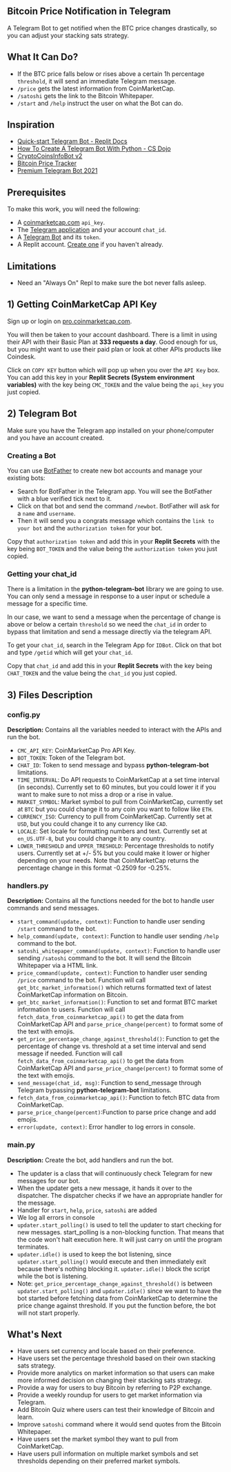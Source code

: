 ## Bitcoin Price Notification in Telegram
A Telegram Bot to get notified when the BTC price changes drastically, so you can adjust your stacking sats strategy.

## What It Can Do?
- If the BTC price falls below or rises above a certain 1h percentage  `threshold`, it will send an immediate Telegram message.
- `/price` gets the latest  information from CoinMarketCap.
- `/satoshi` gets the link to the Bitcoin Whitepaper.
- `/start` and `/help` instruct the user on what the Bot can do.

## Inspiration
* [Quick-start Telegram Bot - Replit Docs](https://docs.replit.com/tutorials/18-telegram-bot#:~:text=To%20do%20this%2C%20start%20by,%2C%20click%20on%20%22start%22.)
* [How To Create A Telegram Bot With Python - CS Dojo](https://www.youtube.com/watch?v=NwBWW8cNCP4)
* [CryptoCoinsInfoBot v2](https://github.com/lytves/crypto-coins-info-bot-v2)
* [Bitcoin Price Tracker](https://github.com/leogaggl/bitcoin_price_tracker)
* [Premium Telegram Bot 2021](https://github.com/federicocotogno/premium_telegram_bot_2021)

## Prerequisites
To make this work, you will need the following:

* A [coinmarketcap.com](https://pro.coinmarketcap.com/) `api_key`.
* The [Telegram application](https://telegram.org/) and your account `chat_id`.
* A [Telegram Bot](https://core.telegram.org/bots) and its `token`.
* A Replit account. [Create one](https://replit.com/signup) if you haven't already.

## Limitations
* Need an "Always On" Repl to make sure the bot never falls asleep.

## 1) Getting CoinMarketCap API Key
Sign up or login on [pro.coinmarketcap.com](https://pro.coinmarketcap.com/).

You will then be taken to your account dashboard. There is a limit in using their API with their Basic Plan at **333 requests a day**. Good enough for us, but you might want to use their paid plan or look at other APIs products like Coindesk.

Click on `COPY KEY` button which will pop up when you over the `API Key` box. You can add this key in your **Replit Secrets (System environment variables)** with the key being `CMC_TOKEN` and the value being the `api_key` you just copied.

## 2) Telegram Bot
Make sure you have the Telegram app installed on your phone/computer and you have an account created.

### Creating a Bot
You can use [BotFather](https://core.telegram.org/bots#6-botfather) to create new bot accounts and manage your existing bots:

* Search for BotFather in the Telegram app. You will see the BotFather with a blue verified tick next to it.
* Click on that bot and send the command `/newbot`. BotFather will ask for a `name` and `username`. 
* Then it will send you a congrats message which contains the `link to your bot` and the `authorization token` for your bot.

Copy that `authorization token` and add this in your **Replit Secrets** with the key being `BOT_TOKEN` and the value being the `authorization token` you just copied.

### Getting your chat_id
There is a limitation in the **python-telegram-bot** library we are going to use. You can only send a message in response to a user input or schedule a message for a specific time. 

In our case, we want to send a message when the percentage of change is above or below a certain `threshold` so we need the `chat_id` in order to bypass that limitation and send a message directly via the telegram API.

To get your `chat_id`, search in the Telegram App for `IDBot`. Click on that bot and type `/getid` which will get your `chat_id`.

Copy that `chat_id` and add this in your **Replit Secrets** with the key being `CHAT_TOKEN` and the value being the `chat_id` you just copied.

## 3) Files Description
### config.py
**Description:** Contains all the variables needed to interact with the APIs and run the bot.

* `CMC_API_KEY`: CoinMarketCap Pro API Key.
* `BOT_TOKEN`: Token of the Telegram bot.
* `CHAT_ID`: Token to send message and bypass **python-telegram-bot** limitations.
* `TIME_INTERVAL`: Do API requests to CoinMarketCap at a set time interval (in seconds). Currently set to 60 minutes, but you could lower it if you want to make sure to not miss a drop or a rise in value.
* `MARKET_SYMBOL`: Market symbol to pull from CoinMarketCap, currently set at `BTC` but you could change it to any coin you want to follow like `ETH`.
* `CURRENCY_ISO`: Currency to pull from CoinMarketCap. Currently set at `USD`, but you could change it to any currency  like `CAD`.
* `LOCALE`: Set locale for formatting numbers and text. Currently set at `en_US.UTF-8`, but you could change it to any country.
* `LOWER_THRESHOLD` and `UPPER_TRESHOLD`: Percentage thresholds to notify users. Currently set at +/- 5% but you could make it lower or higher depending on your needs. Note that CoinMarketCap returns the percentage change in this format -0.2509 for -0.25%.

### handlers.py
**Description:** Contains all the functions needed for the bot to handle user commands and send messages.
* `start_command(update, context)`: Function to handle user sending `/start` command to the bot.
* `help_command(update, context)`: Function to handle user sending `/help` command to the bot.
* `satoshi_whitepaper_command(update, context)`: Function to handle user sending `/satoshi` command to the bot. It will send the Bitcoin Whitepaper via a HTML link.
* `price_command(update, context)`: Function to handler user sending `/price` command to the bot. Function will call `get_btc_market_information()` which returns formatted text of latest CoinMarketCap information on Bitcoin.
* `get_btc_market_information()`: Function to set and format BTC market information to users. Function will call `fetch_data_from_coinmarketcap_api()` to get the data from CoinMarketCap API and `parse_price_change(percent)` to format some of the text with emojis. 
* `get_price_percentage_change_against_threshold()`: Function to get the percentage of change vs. threshold at a set time interval and send message if needed. Function will call `fetch_data_from_coinmarketcap_api()` to get the data from CoinMarketCap API and `parse_price_change(percent)` to format some of the text with emojis. 
* `send_message(chat_id, msg)`: Function to send_message through Telegram bypassing **python-telegram-bot** limitations.
* `fetch_data_from_coinmarketcap_api()`: Function to fetch BTC data from CoinMarketCap.
* `parse_price_change(percent)`:Function to parse price change and add emojis.
* `error(update, context)`: Error handler to log errors in console.

### main.py
**Description:** Create the bot, add handlers and run the bot.
* The updater is a class that will continuously check Telegram for new messages for our bot.
* When the updater gets a new message, it hands it over to the dispatcher. The dispatcher checks if we have an appropriate handler for the message. 
* Handler for `start`, `help`, `price`, `satoshi` are added
* We log all errors in console
* `updater.start_polling()` is used to tell the updater to start checking for new messages. start_polling is a non-blocking function. That means that the code won't halt execution here. It will just carry on until the program terminates.
* `updater.idle()` is used to keep the bot listening, since `updater.start_polling()` would execute and then immediately exit because there's nothing blocking it. `updater.idle()` block the script while the bot is listening.
* Note: `get_price_percentage_change_against_threshold()` is between `updater.start_polling()` and `updater.idle()` since we want to have the bot started before fetching data from CoinMarketCap to determine the price change against threshold. If you put the function before, the bot will not start properly.

## What's Next
* Have users set currency and locale based on their preference.
* Have users set the percentage threshold based on their own stacking sats strategy.
* Provide more analytics on market information so that users can make more informed decision on changing their stacking sats strategy.
* Provide a way for users to buy Bitcoin by referring to P2P exchange.
* Provide a weekly roundup for users to get market information via Telegram.
* Add Bitcoin Quiz where users can test their knowledge of Bitcoin and learn.
* Improve `satoshi` command where it would send quotes from the Bitcoin Whitepaper.
* Have users set the market symbol they want to pull from CoinMarketCap.
* Have users pull information on multiple market symbols and set thresholds depending on their preferred market symbols.